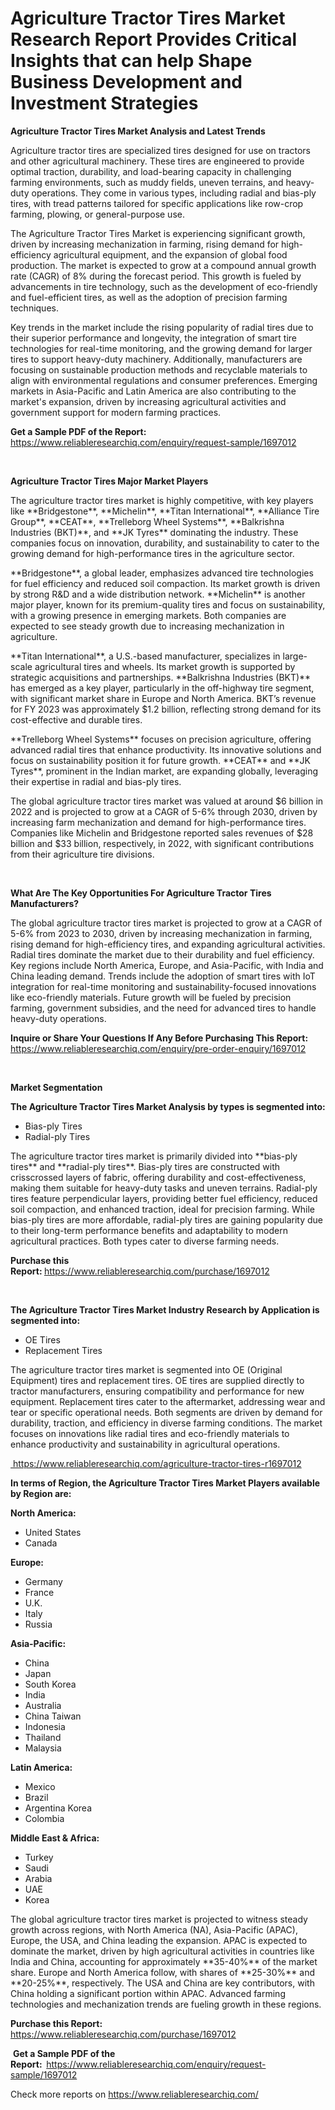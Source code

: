 <p><h1>Agriculture Tractor Tires Market Research Report Provides Critical Insights that can help Shape Business Development and Investment Strategies</h1></p><p><strong>Agriculture Tractor Tires Market Analysis and Latest Trends</strong></p>
<p><p>Agriculture tractor tires are specialized tires designed for use on tractors and other agricultural machinery. These tires are engineered to provide optimal traction, durability, and load-bearing capacity in challenging farming environments, such as muddy fields, uneven terrains, and heavy-duty operations. They come in various types, including radial and bias-ply tires, with tread patterns tailored for specific applications like row-crop farming, plowing, or general-purpose use.</p><p>The Agriculture Tractor Tires Market is experiencing significant growth, driven by increasing mechanization in farming, rising demand for high-efficiency agricultural equipment, and the expansion of global food production. The market is expected to grow at a compound annual growth rate (CAGR) of 8% during the forecast period. This growth is fueled by advancements in tire technology, such as the development of eco-friendly and fuel-efficient tires, as well as the adoption of precision farming techniques.</p><p>Key trends in the market include the rising popularity of radial tires due to their superior performance and longevity, the integration of smart tire technologies for real-time monitoring, and the growing demand for larger tires to support heavy-duty machinery. Additionally, manufacturers are focusing on sustainable production methods and recyclable materials to align with environmental regulations and consumer preferences. Emerging markets in Asia-Pacific and Latin America are also contributing to the market's expansion, driven by increasing agricultural activities and government support for modern farming practices.</p></p>
<p><strong>Get a Sample PDF of the Report:&nbsp;</strong> <a href="https://www.reliableresearchiq.com/enquiry/request-sample/1697012?utm_campaign=1102&utm_medium=2&utm_source=Github&utm_content=ia&utm_term=22012025&utm_id=agriculture-tractor-tires">https://www.reliableresearchiq.com/enquiry/request-sample/1697012</a></p>
<p>&nbsp;</p>
<p><strong>Agriculture Tractor Tires Major Market Players</strong></p>
<p><p>The agriculture tractor tires market is highly competitive, with key players like **Bridgestone**, **Michelin**, **Titan International**, **Alliance Tire Group**, **CEAT**, **Trelleborg Wheel Systems**, **Balkrishna Industries (BKT)**, and **JK Tyres** dominating the industry. These companies focus on innovation, durability, and sustainability to cater to the growing demand for high-performance tires in the agriculture sector.</p><p>**Bridgestone**, a global leader, emphasizes advanced tire technologies for fuel efficiency and reduced soil compaction. Its market growth is driven by strong R&D and a wide distribution network. **Michelin** is another major player, known for its premium-quality tires and focus on sustainability, with a growing presence in emerging markets. Both companies are expected to see steady growth due to increasing mechanization in agriculture.</p><p>**Titan International**, a U.S.-based manufacturer, specializes in large-scale agricultural tires and wheels. Its market growth is supported by strategic acquisitions and partnerships. **Balkrishna Industries (BKT)** has emerged as a key player, particularly in the off-highway tire segment, with significant market share in Europe and North America. BKT’s revenue for FY 2023 was approximately $1.2 billion, reflecting strong demand for its cost-effective and durable tires.</p><p>**Trelleborg Wheel Systems** focuses on precision agriculture, offering advanced radial tires that enhance productivity. Its innovative solutions and focus on sustainability position it for future growth. **CEAT** and **JK Tyres**, prominent in the Indian market, are expanding globally, leveraging their expertise in radial and bias-ply tires.</p><p>The global agriculture tractor tires market was valued at around $6 billion in 2022 and is projected to grow at a CAGR of 5-6% through 2030, driven by increasing farm mechanization and demand for high-performance tires. Companies like Michelin and Bridgestone reported sales revenues of $28 billion and $33 billion, respectively, in 2022, with significant contributions from their agriculture tire divisions.</p></p>
<p>&nbsp;</p>
<p><strong>What Are The Key Opportunities For Agriculture Tractor Tires Manufacturers?</strong></p>
<p><p>The global agriculture tractor tires market is projected to grow at a CAGR of 5-6% from 2023 to 2030, driven by increasing mechanization in farming, rising demand for high-efficiency tires, and expanding agricultural activities. Radial tires dominate the market due to their durability and fuel efficiency. Key regions include North America, Europe, and Asia-Pacific, with India and China leading demand. Trends include the adoption of smart tires with IoT integration for real-time monitoring and sustainability-focused innovations like eco-friendly materials. Future growth will be fueled by precision farming, government subsidies, and the need for advanced tires to handle heavy-duty operations.</p></p>
<p><strong>Inquire or Share Your Questions If Any Before Purchasing This Report:</strong> <a href="https://www.reliableresearchiq.com/enquiry/pre-order-enquiry/1697012?utm_campaign=1102&utm_medium=2&utm_source=Github&utm_content=ia&utm_term=22012025&utm_id=agriculture-tractor-tires">https://www.reliableresearchiq.com/enquiry/pre-order-enquiry/1697012</a></p>
<p>&nbsp;</p>
<p><strong>Market Segmentation</strong></p>
<p><strong>The Agriculture Tractor Tires Market Analysis by types is segmented into:</strong></p>
<p><ul><li>Bias-ply Tires</li><li>Radial-ply Tires</li></ul></p>
<p><p>The agriculture tractor tires market is primarily divided into **bias-ply tires** and **radial-ply tires**. Bias-ply tires are constructed with crisscrossed layers of fabric, offering durability and cost-effectiveness, making them suitable for heavy-duty tasks and uneven terrains. Radial-ply tires feature perpendicular layers, providing better fuel efficiency, reduced soil compaction, and enhanced traction, ideal for precision farming. While bias-ply tires are more affordable, radial-ply tires are gaining popularity due to their long-term performance benefits and adaptability to modern agricultural practices. Both types cater to diverse farming needs.</p></p>
<p><strong>Purchase this Report:&nbsp;</strong><a href="https://www.reliableresearchiq.com/purchase/1697012?utm_campaign=1102&utm_medium=2&utm_source=Github&utm_content=ia&utm_term=22012025&utm_id=agriculture-tractor-tires">https://www.reliableresearchiq.com/purchase/1697012</a></p>
<p>&nbsp;</p>
<p><strong>The Agriculture Tractor Tires Market Industry Research by Application is segmented into:</strong></p>
<p><ul><li>OE Tires</li><li>Replacement Tires</li></ul></p>
<p><p>The agriculture tractor tires market is segmented into OE (Original Equipment) tires and replacement tires. OE tires are supplied directly to tractor manufacturers, ensuring compatibility and performance for new equipment. Replacement tires cater to the aftermarket, addressing wear and tear or specific operational needs. Both segments are driven by demand for durability, traction, and efficiency in diverse farming conditions. The market focuses on innovations like radial tires and eco-friendly materials to enhance productivity and sustainability in agricultural operations.</p></p>
<p><a href="https://www.reliableresearchiq.com/agriculture-tractor-tires-r1697012?utm_campaign=1102&utm_medium=2&utm_source=Github&utm_content=ia&utm_term=22012025&utm_id=agriculture-tractor-tires">&nbsp;https://www.reliableresearchiq.com/agriculture-tractor-tires-r1697012</a></p>
<p><strong>In terms of Region, the Agriculture Tractor Tires Market Players available by Region are:</strong></p>
<p>
    <p> <strong> North America: </strong>
        <ul>
            <li>United States</li>
            <li>Canada</li>
        </ul>
        </p> 
    <p> <strong> Europe: </strong>
        <ul>
            <li>Germany</li>
            <li>France</li>
            <li>U.K.</li>
            <li>Italy</li>
            <li>Russia</li>
        </ul>
        </p> 
    <p> <strong> Asia-Pacific: </strong>
        <ul>
            <li>China</li>
            <li>Japan</li>
            <li>South Korea</li>
            <li>India</li>
            <li>Australia</li>
            <li>China Taiwan</li>
            <li>Indonesia</li>
            <li>Thailand</li>
            <li>Malaysia</li>
        </ul>
        </p> 
    <p> <strong> Latin America: </strong>
        <ul>
            <li>Mexico</li>
            <li>Brazil</li>
            <li>Argentina Korea</li>
            <li>Colombia</li>
        </ul>
        </p> 
    <p> <strong> Middle East & Africa: </strong>
        <ul>
            <li>Turkey</li>
            <li>Saudi</li>
            <li>Arabia</li>
            <li>UAE</li>
            <li>Korea</li>
        </ul>
    </p>
    </p>
<p><p>The global agriculture tractor tires market is projected to witness steady growth across regions, with North America (NA), Asia-Pacific (APAC), Europe, the USA, and China leading the expansion. APAC is expected to dominate the market, driven by high agricultural activities in countries like India and China, accounting for approximately **35-40%** of the market share. Europe and North America follow, with shares of **25-30%** and **20-25%**, respectively. The USA and China are key contributors, with China holding a significant portion within APAC. Advanced farming technologies and mechanization trends are fueling growth in these regions.</p></p>
<p><strong>Purchase this Report: </strong><a href="https://www.reliableresearchiq.com/purchase/1697012?utm_campaign=1102&utm_medium=2&utm_source=Github&utm_content=ia&utm_term=22012025&utm_id=agriculture-tractor-tires">https://www.reliableresearchiq.com/purchase/1697012</a></p>
<p>&nbsp;<strong>Get a Sample PDF of the Report:&nbsp;&nbsp;</strong><a href="https://www.reliableresearchiq.com/enquiry/request-sample/1697012?utm_campaign=1102&utm_medium=2&utm_source=Github&utm_content=ia&utm_term=22012025&utm_id=agriculture-tractor-tires">https://www.reliableresearchiq.com/enquiry/request-sample/1697012</a></p>
<p><strong></strong></p>
<p>Check more reports on <a href="https://www.reliableresearchiq.com/?utm_campaign=1102&utm_medium=2&utm_source=Github&utm_content=ia&utm_term=22012025&utm_id=agriculture-tractor-tires">https://www.reliableresearchiq.com/</a></p>